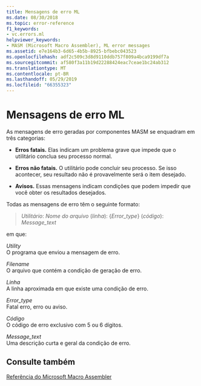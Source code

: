 ```yaml
---
title: Mensagens de erro ML
ms.date: 08/30/2018
ms.topic: error-reference
f1_keywords:
- vc.errors.ml
helpviewer_keywords:
- MASM (Microsoft Macro Assembler), ML error messages
ms.assetid: e7e164b3-6d65-4b5b-8925-bfbebc043523
ms.openlocfilehash: adf2c509c3d8d9110ddb757f809a4bca9199df7a
ms.sourcegitcommit: af580f3a11b19d22288424eac7ceae1bc24ab312
ms.translationtype: MT
ms.contentlocale: pt-BR
ms.lasthandoff: 05/29/2019
ms.locfileid: "66355323"
---
```

# <a name="ml-error-messages"></a>Mensagens de erro ML

As mensagens de erro geradas por componentes MASM se enquadram em três categorias:

- **Erros fatais.** Elas indicam um problema grave que impede que o utilitário conclua seu processo normal.

- **Erros não fatais.** O utilitário pode concluir seu processo. Se isso acontecer, seu resultado não é provavelmente será o item desejado.

- **Avisos.** Essas mensagens indicam condições que podem impedir que você obter os resultados desejados.

Todas as mensagens de erro têm o seguinte formato:

> *Utilitário*: *Nome do arquivo* (*linha*): {*Error_type*} (*código*): *Message_text*

em que:

*Utility*<br/>
O programa que enviou a mensagem de erro.

*Filename*<br/>
O arquivo que contém a condição de geração de erro.

*Linha*<br/>
A linha aproximada em que existe uma condição de erro.

*Error_type*<br/>
Fatal erro, erro ou aviso.

*Código*<br/>
O código de erro exclusivo com 5 ou 6 dígitos.

*Message_text*<br/>
Uma descrição curta e geral da condição de erro.

## <a name="see-also"></a>Consulte também

[Referência do Microsoft Macro Assembler](../../assembler/masm/microsoft-macro-assembler-reference.md)
